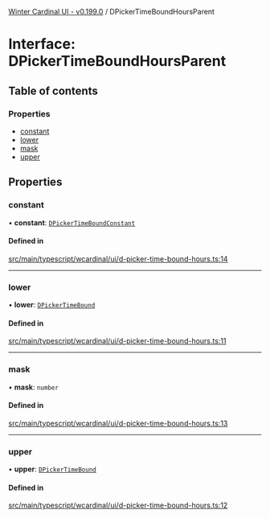 [Winter Cardinal UI - v0.199.0](../index.md) / DPickerTimeBoundHoursParent

# Interface: DPickerTimeBoundHoursParent

## Table of contents

### Properties

- [constant](DPickerTimeBoundHoursParent.md#constant)
- [lower](DPickerTimeBoundHoursParent.md#lower)
- [mask](DPickerTimeBoundHoursParent.md#mask)
- [upper](DPickerTimeBoundHoursParent.md#upper)

## Properties

### constant

• **constant**: [`DPickerTimeBoundConstant`](DPickerTimeBoundConstant.md)

#### Defined in

[src/main/typescript/wcardinal/ui/d-picker-time-bound-hours.ts:14](https://github.com/winter-cardinal/winter-cardinal-ui/blob/v0.199.0/src/main/typescript/wcardinal/ui/d-picker-time-bound-hours.ts#L14)

___

### lower

• **lower**: [`DPickerTimeBound`](../classes/DPickerTimeBound.md)

#### Defined in

[src/main/typescript/wcardinal/ui/d-picker-time-bound-hours.ts:11](https://github.com/winter-cardinal/winter-cardinal-ui/blob/v0.199.0/src/main/typescript/wcardinal/ui/d-picker-time-bound-hours.ts#L11)

___

### mask

• **mask**: `number`

#### Defined in

[src/main/typescript/wcardinal/ui/d-picker-time-bound-hours.ts:13](https://github.com/winter-cardinal/winter-cardinal-ui/blob/v0.199.0/src/main/typescript/wcardinal/ui/d-picker-time-bound-hours.ts#L13)

___

### upper

• **upper**: [`DPickerTimeBound`](../classes/DPickerTimeBound.md)

#### Defined in

[src/main/typescript/wcardinal/ui/d-picker-time-bound-hours.ts:12](https://github.com/winter-cardinal/winter-cardinal-ui/blob/v0.199.0/src/main/typescript/wcardinal/ui/d-picker-time-bound-hours.ts#L12)
